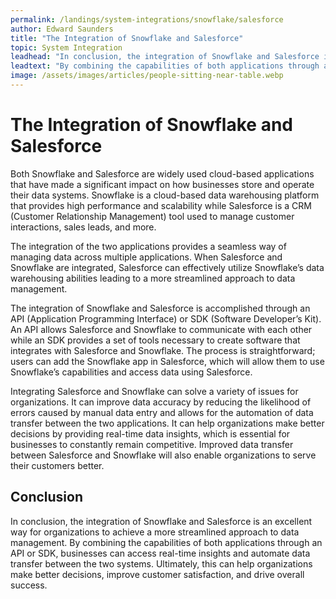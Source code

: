 ```yaml
---
permalink: /landings/system-integrations/snowflake/salesforce
author: Edward Saunders
title: "The Integration of Snowflake and Salesforce"
topic: System Integration
leadhead: "In conclusion, the integration of Snowflake and Salesforce is an excellent way for organizations to achieve a more streamlined approach to data management"
leadtext: "By combining the capabilities of both applications through an API or SDK, businesses can access real-time insights and automate data transfer between the two systems. Ultimately, this can help organizations make better decisions, improve customer satisfaction, and drive overall success."
image: /assets/images/articles/people-sitting-near-table.webp
---
```

<div class="arttext">	<h1>The Integration of Snowflake and Salesforce</h1>
	<p>
		Both Snowflake and Salesforce are widely used cloud-based applications that have made a significant impact on how businesses store and operate their data systems. Snowflake is a cloud-based data warehousing platform that provides high performance and scalability while Salesforce is a CRM (Customer Relationship Management) tool used to manage customer interactions, sales leads, and more. 
	</p>
	<p>
		The integration of the two applications provides a seamless way of managing data across multiple applications. When Salesforce and Snowflake are integrated, Salesforce can effectively utilize Snowflake’s data warehousing abilities leading to a more streamlined approach to data management.
	</p>
	<p>
		The integration of Snowflake and Salesforce is accomplished through an API (Application Programming Interface) or SDK (Software Developer’s Kit). An API allows Salesforce and Snowflake to communicate with each other while an SDK provides a set of tools necessary to create software that integrates with Salesforce and Snowflake. The process is straightforward; users can add the Snowflake app in Salesforce, which will allow them to use Snowflake’s capabilities and access data using Salesforce.
	</p>
	<p>
		Integrating Salesforce and Snowflake can solve a variety of issues for organizations. It can improve data accuracy by reducing the likelihood of errors caused by manual data entry and allows for the automation of data transfer between the two applications. It can help organizations make better decisions by providing real-time data insights, which is essential for businesses to constantly remain competitive. Improved data transfer between Salesforce and Snowflake will also enable organizations to serve their customers better. 
	</p>
	<h2>Conclusion</h2>
	<p>
		In conclusion, the integration of Snowflake and Salesforce is an excellent way for organizations to achieve a more streamlined approach to data management. By combining the capabilities of both applications through an API or SDK, businesses can access real-time insights and automate data transfer between the two systems. Ultimately, this can help organizations make better decisions, improve customer satisfaction, and drive overall success.
	</p>
</div>